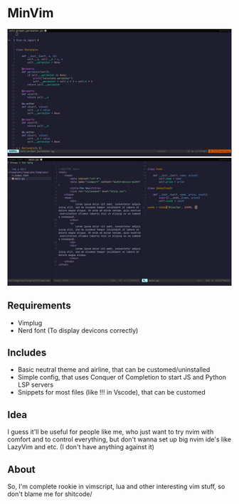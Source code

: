 
# MinVim

![Terminal photo](pics/terminal.png)
![Terminal and nerd tree photo](pics/nerd_tree_split.png)

## Requirements

- Vimplug
- Nerd font (To display devicons correctly)

## Includes

- Basic neutral theme and airline, that can be customed/uninstalled
- Simple config, that uses Conquer of Completion to start JS and Python LSP servers
- Snippets for most files (like !!! in Vscode), that can be customed

## Idea

I guess it'll be useful for people like me, who just want to try nvim with comfort and to control everything, but don't wanna set up big nvim ide's like LazyVim and etc. (I don't have anything against it)

## About

So, I'm complete rookie in vimscript, lua and other interesting vim stuff, so don't blame me for shitcode/
